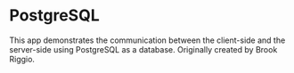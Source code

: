 # PostgreSQL
This app demonstrates the communication between the client-side and the server-side using PostgreSQL as a database. Originally created by Brook Riggio.

